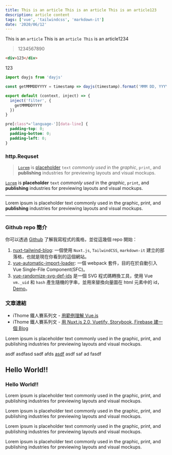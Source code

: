 ```yaml
---
title: This is an article This is an article This is an article123
description: article content
tags: ['vue', 'tailwindcss', 'markdown-it']
date: '2020/06/12'
---
```


This is an `article` This is an `article This` is an article1234

> 1234567890

```html
<div>123</div>
```

123

```js
import dayjs from 'dayjs'

const getMMMDDYYYY = timestamp => dayjs(timestamp).format('MMM DD, YYYY')

export default (context, inject) => {
  inject('filter', {
    getMMMDDYYYY
  })
}

```

```css
pre[class*='language-'][data-line] {
  padding-top: 0;
  padding-bottom: 0;
  padding-left: 0;
}
```

### http.Requset

> [`Lorem`](#Lorem) is [placeholder](#Lorem) `text` *commonly used* in the _graphic_, `print`, and __publishing__ industries for previewing layouts and visual mockups.

[`Lorem`](/posts) is **placeholder** `text` *commonly used* in the _graphic_, `print`, and __publishing__ industries for previewing layouts and visual mockups.

---

Lorem ipsum is placeholder text commonly used in the graphic, print, and __publishing__ industries for previewing layouts and visual mockups.

---

### Github repo 簡介

你可以透過 [Github](https://github.com/hunterliu1003) 了解我寫程式的風格，並從這幾個 repo 開始：

1. [nuxt-tailwind-blog](https://github.com/hunterliu1003/nuxt-tailwind-blog): 一個使用 `Nuxt.js`, `TailwindCSS`, `markdown-it` 建立的部落格，也就是現在你看到的這個網站。
2. [vue-automatic-import-loader](https://github.com/hunterliu1003/vue-automatic-import-loader): 一個 webpack 套件，目的在於自動引入 Vue Single-File Component(SFC)。
3. [vue-randomize-svg-def-ids](https://github.com/hunterliu1003/vue-randomize-svg-def-ids) 是一個 SVG 程式碼轉換工具，使用 Vue `vm._uid` 和 `hash` 產生隨機的字串，並用來替換向量圖在 html 元素中的 id，[Demo](https://hunterliu1003.github.io/vue_randomize_svg_def_ids/)。 

### 文章連結

- iThome 鐵人賽系列文 - [用範例理解 Vue.js](https://ithelp.ithome.com.tw/users/20107107/ironman/1243)
- iThome 鐵人賽系列文 - [用 Nuxt.js 2.0, Vuetify, Storybook, Firebase 建一個 Blog](https://ithelp.ithome.com.tw/users/20107107/ironman/1614)


Lorem ipsum is placeholder text commonly used in the graphic, print, and publishing industries for previewing layouts and visual mockups.

asdf asdfasd sadf afds [asdf](https://ithelp.ithome.com.tw/users/20107107/ironman/1614) asdf saf ad fasdf

## Hello World!!

### Hello World!!

Lorem ipsum is placeholder text commonly used in the graphic, print, and publishing industries for previewing layouts and visual mockups.


Lorem ipsum is placeholder text commonly used in the graphic, print, and publishing industries for previewing layouts and visual mockups.


Lorem ipsum is placeholder text commonly used in the graphic, print, and publishing industries for previewing layouts and visual mockups.


Lorem ipsum is placeholder text commonly used in the graphic, print, and publishing industries for previewing layouts and visual mockups.

